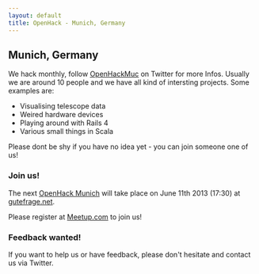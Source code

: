```yaml
---
layout: default
title: OpenHack - Munich, Germany
---
```


## Munich, Germany

We hack monthly, follow [OpenHackMuc][1] on Twitter for more Infos. Usually we are around 10 people and we have all kind of intersting projects. Some examples are:

* Visualising telescope data
* Weired hardware devices
* Playing around with Rails 4
* Various small things in Scala 

Please dont be shy if you have no idea yet - you can join someone one of us!

### Join us!

The next [OpenHack Munich][3] will take place on June 11th 2013 (17:30) at [gutefrage.net][2].

Please register at [Meetup.com][4] to join us!

### Feedback wanted!

If you want to help us or have feedback, please don't hesitate and
contact us via Twitter.

[1]: https://twitter.com/OpenHackMuc
[2]: http://www.gutefrage.net/ueber_uns
[3]: http://www.meetup.com/OpenHack-Munich/
[4]: http://www.meetup.com/OpenHack-Munich/events/120461952/
